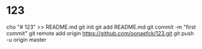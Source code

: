 # 123

cho "# 123" >> README.md
git init
git add README.md
git commit -m "first commit"
git remote add origin https://github.com/oonaefck/123.git
git push -u origin master
